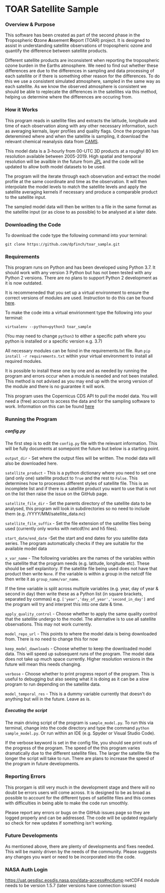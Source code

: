 # TOAR Satellite Sample

### Overview & Purpose

This software has been created as part of the second phase in the **T**ropospheric **O**zone **A**ssement **R**eport (TOAR) project. It is designed to assist in understanding satellite observations of tropospheric ozone and quantify the difference between satellite products. 

Different satellite products are inconsistent when reporting the tropospheric ozone burden in the Earths atmosphere. We need to find out whether these differences are due to the differences in sampling and data processing of each satellite or if there is something other reason for the differences. To do this we use a consistent simulated atmosphere, sampled in the same way as each satellite. As we know the observed atmosphere is consistent we should be able to replecate the differences in the satellites via this method, helping us determine where the differences are occuring from. 

### How it Works

This program reads in satellite files and extracts the latitude, longitude and time of each observation along with any other necessary information, such as averaging kernals, layer profiles and quality flags. Once the program has deteremined where and when the satellite is sampling, it download the relevant chemical reanalysis data from [CAMS](https://confluence.ecmwf.int/display/CKB/CAMS%3A+Reanalysis+data+documentation#heading-Levellistings).

This model data is a 3-hourly from 00-UTC 3D products at a roughyl 80 km resolution available between 2005-2019. High spatial and temporal resolution will be availble in the future from [JPL](https://tes.jpl.nasa.gov/tes/chemical-reanalysis/products/monthly-mean/) and the code will be updated to allow both model datasets to be used.

The program will the iterate through each observation and extract the model profile at the same coordinate and time as the observation. It will then interpolate the model levels to match the satellite levels and apply the satellite averaging kernels if necessary and produce a comparable product to the satellite input.

The sampled model data will then be written to a file in the same format as the satellite input (or as close to as possible) to be analysed at a later date.

### Downloading the Code

To download the code type the following command into your terminal:

`git clone https://github.com/dpfinch/toar_sample.git`

### Requirements

This program runs on Python and has been developed using Python 3.7. It should work with any version 3 Python but has not been tested with any Python 2 versions. There are no plans to support Python 2 development as it is now outdated.

It is recommeneded that you set up a virtual environment to ensure the correct versions of modules are used. Instruction to do this can be found [here](https://docs.python-guide.org/dev/virtualenvs/). 

To make the code into a virtual envirionment type the following into your terminal:

`virtualenv --python=python3 toar_sample`

(You may need to change `python3` to either a specific path where you python is installed or a specific version e.g. 3.7)

All necessary modules can be foind in the requirements.txt file. Run `pip install -r requirements.txt` within your virtual environment to install all required modules.

It is possible to install these one by one and as needed by running the program and errors occur when a module is needed and not been installed. This method is not advised as you may end up with the wrong version of the module and there is no guarantee it will work.

This program uses the Copernicus CDS API to pull the model data. You will need a (free) account to access the data and for the sampling software to work. Information on this can be found [here](https://ads.atmosphere.copernicus.eu/api-how-to#install-the-cds-api-key)

### Running the Program

##### config.py

The first step is to edit the `config.py`  file with the relevant information. This will be fully documents at somepoint the future but below is a starting point.

`output_dir` - Set where the output files will be written. The model data will also be downloaded here.

`satellite_product` - This is a python dictionary where you need to set one (and only one) satellite product to `True` and the rest to `False`. This determines how to processes different styles of satellite file. This is an incomplete list and if there is a satellite product you want to use that is not on the list then raise the issue on the GitHub page.

`satellite_file_dir` - Set the parents directory of the satellite data to be analysed, this program will look in subdirectories so no need to include them (e.g. /YYYY/MM/satellite_data.nc)

`satellite_file_suffix` - Set the file extension of the satellite files being used (currently only works with netcdf/nc and h5 files).

`start_date/end_date` -Set the start and end dates for you satellite data series. The program automatically checks if they are suitable for the available model data

`x_var_name` - The following variables are the names of the variables within the satellite that the program needs (e.g. latitude, longitude etc). These should be self explanitory. If the satellite file being used does not have that product then write `None`. if the variable is within a group in the netcdf file then write it as `group_name/var_name`. 

If the time variable is split across multiple variables (e.g. year, day of year & second in day) then write these as a Python list (in square brackets, separated by commas) e.g. `['year','day_of_year','second_in_day']` and the program will try and interpret this into one date & time. 

`apply_quality_control` - Choose whether to apply the same quality control that the satellite undergo to the model. The alternative is to use all satellite observations. This may not work currently.

`model_repo_url` - This points to where the model data is being downloaded from. There is no need to change this for now

`keep_model_downloads` - Choose whether to keep the downloaded model data. This will speed up subsequent runs of the program. The model data does not take up much space currently. Higher resolution versions in the future will mean this needs changing.

`verbose` - Choose whether to print progress report of the program. This is useful to debugging but also seeing what it is doing as it can be a slow program to run depending on the satellite data.

`model_temporal_res` - This is a dummy variable currently that doesn't do anything but will in the future. Leave as is.

##### Executing the script 

The main driving script of the program is `sample_model.py`. To run this via terminal, change into the code directory and type the command `python sample_model.py`. Or run within an IDE (e.g. Spyder or Visual Studio Code). 

If the verbose keyword is set in the config file, you should see print outs of the progress of the program. The speed of the this program varies dramatically due to the different satellite files. The larger the satellite file the longer the script will take to run. There are plans to increase the speed of the program in future developments.

### Reporting Errors

This prorgam is still very much in the development stage and there will no doubt be errors users will come across. It is designed to be as broad as possible to account for the different types of satlellite files and this comes with difficulties in being able to make the code run smoothly.

Please report any errors or bugs on the GitHub issues page so they are logged properly and can be addressed. The code will be updated regularly so check for new updates if something isn't working.

### Future Developments

As mentioned above, there are plenty of developments and fixes needed. This will be mainly driven by the needs of the community. Please suggests any changes you want or need to be incorporated into the code.

### NASA Auth Login
https://uat.gesdisc.eosdis.nasa.gov/data-access#ncdump
netCDF4 module needs to be version 1.5.7 (later versions have connection issues)